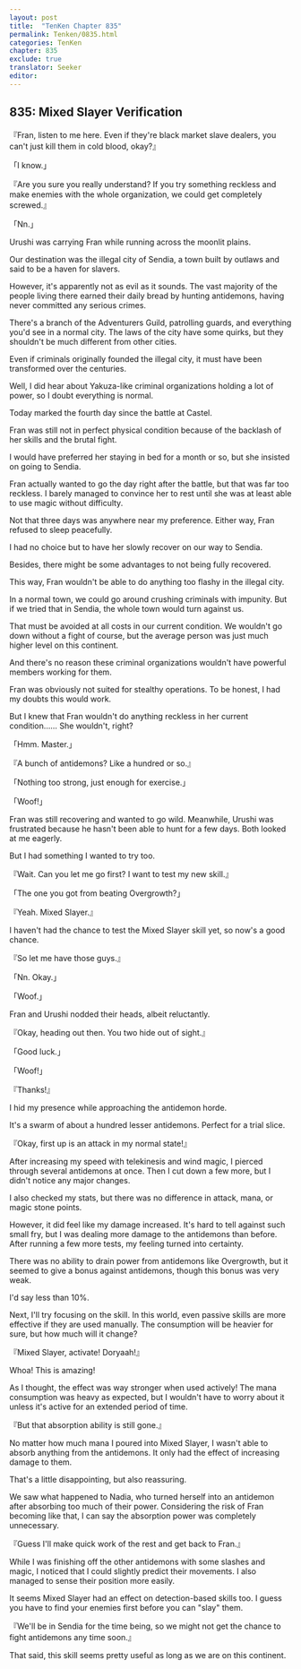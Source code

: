 ```yaml
---
layout: post
title:  "TenKen Chapter 835"
permalink: Tenken/0835.html
categories: TenKen
chapter: 835
exclude: true
translator: Seeker
editor: 
---
```

<h2>835: Mixed Slayer Verification</h2>

『Fran, listen to me here. Even if they're black market slave dealers, you can't just kill them in cold blood, okay?』

「I know.」

『Are you sure you really understand? If you try something reckless and make enemies with the whole organization, we could get completely screwed.』

「Nn.」

Urushi was carrying Fran while running across the moonlit plains.

Our destination was the illegal city of Sendia, a town built by outlaws and said to be a haven for slavers.

However, it's apparently not as evil as it sounds. The vast majority of the people living there earned their daily bread by hunting antidemons, having never committed any serious crimes.

There's a branch of the Adventurers Guild, patrolling guards, and everything you'd see in a normal city. The laws of the city have some quirks, but they shouldn't be much different from other cities.

Even if criminals originally founded the illegal city, it must have been transformed over the centuries.

Well, I did hear about Yakuza-like criminal organizations holding a lot of power, so I doubt everything is normal.

Today marked the fourth day since the battle at Castel.

Fran was still not in perfect physical condition because of the backlash of her skills and the brutal fight.

I would have preferred her staying in bed for a month or so, but she insisted on going to Sendia.

Fran actually wanted to go the day right after the battle, but that was far too reckless. I barely managed to convince her to rest until she was at least able to use magic without difficulty.

Not that three days was anywhere near my preference. Either way, Fran refused to sleep peacefully.

I had no choice but to have her slowly recover on our way to Sendia.

Besides, there might be some advantages to not being fully recovered.

This way, Fran wouldn't be able to do anything too flashy in the illegal city.

In a normal town, we could go around crushing criminals with impunity. But if we tried that in Sendia, the whole town would turn against us.

That must be avoided at all costs in our current condition. We wouldn't go down without a fight of course, but the average person was just much higher level on this continent.

And there's no reason these criminal organizations wouldn't have powerful members working for them.

Fran was obviously not suited for stealthy operations. To be honest, I had my doubts this would work.

But I knew that Fran wouldn't do anything reckless in her current condition…… She wouldn't, right?

「Hmm. Master.」

『A bunch of antidemons? Like a hundred or so.』

「Nothing too strong, just enough for exercise.」

「Woof!」

Fran was still recovering and wanted to go wild. Meanwhile, Urushi was frustrated because he hasn't been able to hunt for a few days. Both looked at me eagerly.

But I had something I wanted to try too.

『Wait. Can you let me go first? I want to test my new skill.』

「The one you got from beating Overgrowth?」

『Yeah. Mixed Slayer.』

I haven't had the chance to test the Mixed Slayer skill yet, so now's a good chance.

『So let me have those guys.』

「Nn. Okay.」

「Woof.」

Fran and Urushi nodded their heads, albeit reluctantly.

『Okay, heading out then. You two hide out of sight.』

「Good luck.」

「Woof!」

『Thanks!』

I hid my presence while approaching the antidemon horde.

It's a swarm of about a hundred lesser antidemons. Perfect for a trial slice.

『Okay, first up is an attack in my normal state!』

After increasing my speed with telekinesis and wind magic, I pierced through several antidemons at once. Then I cut down a few more, but I didn't notice any major changes.

I also checked my stats, but there was no difference in attack, mana, or magic stone points.

However, it did feel like my damage increased. It's hard to tell against such small fry, but I was dealing more damage to the antidemons than before. After running a few more tests, my feeling turned into certainty.

There was no ability to drain power from antidemons like Overgrowth, but it seemed to give a bonus against antidemons, though this bonus was very weak.

I'd say less than 10%.

Next, I'll try focusing on the skill. In this world, even passive skills are more effective if they are used manually. The consumption will be heavier for sure, but how much will it change?

『Mixed Slayer, activate! Doryaah!』

Whoa! This is amazing!

As I thought, the effect was way stronger when used actively! The mana consumption was heavy as expected, but I wouldn't have to worry about it unless it's active for an extended period of time.

『But that absorption ability is still gone.』

No matter how much mana I poured into Mixed Slayer, I wasn't able to absorb anything from the antidemons. It only had the effect of increasing damage to them.

That's a little disappointing, but also reassuring.

We saw what happened to Nadia, who turned herself into an antidemon after absorbing too much of their power. Considering the risk of Fran becoming like that, I can say the absorption power was completely unnecessary.

『Guess I'll make quick work of the rest and get back to Fran.』

While I was finishing off the other antidemons with some slashes and magic, I noticed that I could slightly predict their movements. I also managed to sense their position more easily.

It seems Mixed Slayer had an effect on detection-based skills too. I guess you have to find your enemies first before you can "slay" them.

『We'll be in Sendia for the time being, so we might not get the chance to fight antidemons any time soon.』

That said, this skill seems pretty useful as long as we are on this continent.



